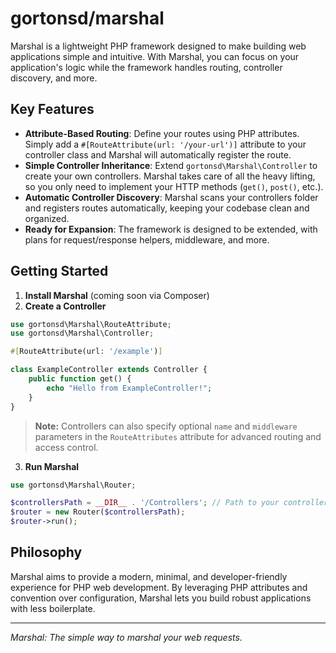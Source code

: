 
# gortonsd/marshal

Marshal is a lightweight PHP framework designed to make building web applications simple and intuitive. With Marshal, you can focus on your application's logic while the framework handles routing, controller discovery, and more.

## Key Features

- **Attribute-Based Routing**: Define your routes using PHP attributes. Simply add a `#[RouteAttribute(url: '/your-url')]` attribute to your controller class and Marshal will automatically register the route.
- **Simple Controller Inheritance**: Extend `gortonsd\Marshal\Controller` to create your own controllers. Marshal takes care of all the heavy lifting, so you only need to implement your HTTP methods (`get()`, `post()`, etc.).
- **Automatic Controller Discovery**: Marshal scans your controllers folder and registers routes automatically, keeping your codebase clean and organized.
- **Ready for Expansion**: The framework is designed to be extended, with plans for request/response helpers, middleware, and more.

## Getting Started

1. **Install Marshal** (coming soon via Composer)
2. **Create a Controller**

```php
use gortonsd\Marshal\RouteAttribute;
use gortonsd\Marshal\Controller;

#[RouteAttribute(url: '/example')]

class ExampleController extends Controller {
	public function get() {
		echo "Hello from ExampleController!";
	}
}
```

> **Note:** Controllers can also specify optional `name` and `middleware` parameters in the `RouteAttributes` attribute for advanced routing and access control.


3. **Run Marshal**

```php
use gortonsd\Marshal\Router;

$controllersPath = __DIR__ . '/Controllers'; // Path to your controllers
$router = new Router($controllersPath);
$router->run();
```

## Philosophy

Marshal aims to provide a modern, minimal, and developer-friendly experience for PHP web development. By leveraging PHP attributes and convention over configuration, Marshal lets you build robust applications with less boilerplate.

---

*Marshal: The simple way to marshal your web requests.*
